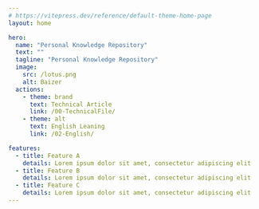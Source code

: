```yaml
---
# https://vitepress.dev/reference/default-theme-home-page
layout: home

hero:
  name: "Personal Knowledge Repository"
  text: ""
  tagline: "Personal Knowledge Repository"
  image:
    src: /lotus.png
    alt: Baizer
  actions:
    - theme: brand
      text: Technical Article
      link: /00-TechnicalFile/
    - theme: alt
      text: English Leaning
      link: /02-English/

features:
  - title: Feature A
    details: Lorem ipsum dolor sit amet, consectetur adipiscing elit
  - title: Feature B
    details: Lorem ipsum dolor sit amet, consectetur adipiscing elit
  - title: Feature C
    details: Lorem ipsum dolor sit amet, consectetur adipiscing elit
---
```



